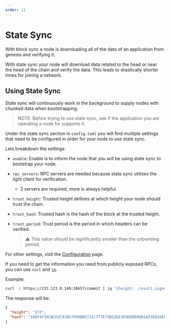 ```yaml
---
order: 11
---
```


# State Sync

With block sync a node is downloading all of the data of an application from
genesis and verifying it.

With state sync your node will download data related to the head or near the
head of the chain and verify the data. This leads to drastically shorter times
for joining a network.

## Using State Sync

State sync will continuously work in the background to supply nodes with
chunked data when bootstrapping.

> NOTE: Before trying to use state sync, see if the application you are
> operating a node for supports it.

Under the state sync section in `config.toml` you will find multiple settings
that need to be configured in order for your node to use state sync.

Lets breakdown the settings:

- `enable`: Enable is to inform the node that you will be using state sync to
  bootstrap your node.
- `rpc_servers`: RPC servers are needed because state sync utilizes the light
  client for verification.
    - 2 servers are required, more is always helpful.

- `trust_height`: Trusted height defines at which height your node should trust
  the chain.
- `trust_hash`: Trusted hash is the hash of the block at the trusted height.
- `trust_period`: Trust period is the period in which headers can be verified.
  > :warning: This value should be significantly smaller than the unbonding period.

For other settings, visit the [Configuration](./configuration) page.

If you need to get the information you need from publicly exposed RPCs, you 
can use `curl` and [`jq`][jq].

Example:

```bash
curl -s https://233.123.0.140:26657/commit | jq "{height: .result.signed_header.header.height, hash: .result.signed_header.commit.block_id.hash}"
```

The response will be:

```json
{
  "height": "273",
  "hash": "188F4F36CBCD2C91B57509BBF231C777E79B52EE3E0D90D06B1A25EB16E6E23D"
}
```

[jq]: https://jqlang.github.io/jq/
